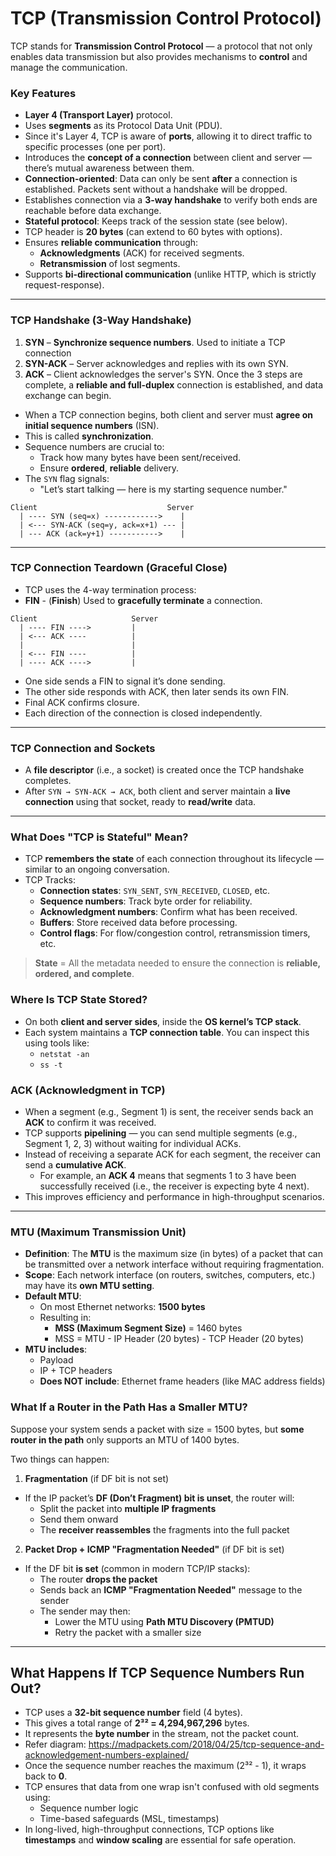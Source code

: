 # TCP (Transmission Control Protocol)

TCP stands for **Transmission Control Protocol** — a protocol that not only enables data transmission but also provides mechanisms to **control** and manage the communication.

### Key Features

- **Layer 4 (Transport Layer)** protocol.
- Uses **segments** as its Protocol Data Unit (PDU).
- Since it's Layer 4, TCP is aware of **ports**, allowing it to direct traffic to specific processes (one per port).
- Introduces the **concept of a connection** between client and server — there’s mutual awareness between them.
- **Connection-oriented**: Data can only be sent **after** a connection is established. Packets sent without a handshake will be dropped.
- Establishes connection via a **3-way handshake** to verify both ends are reachable before data exchange.
- **Stateful protocol**: Keeps track of the session state (see below).
- TCP header is **20 bytes** (can extend to 60 bytes with options).
- Ensures **reliable communication** through:
  - **Acknowledgments** (ACK) for received segments.
  - **Retransmission** of lost segments.
- Supports **bi-directional communication** (unlike HTTP, which is strictly request-response).

---

### TCP Handshake (3-Way Handshake)

1. **SYN** – **Synchronize sequence numbers**. Used to initiate a TCP connection
2. **SYN-ACK** – Server acknowledges and replies with its own SYN.
3. **ACK** – Client acknowledges the server's SYN.
Once the 3 steps are complete, a **reliable and full-duplex** connection is established, and data exchange can begin.

- When a TCP connection begins, both client and server must **agree on initial sequence numbers** (ISN).
- This is called **synchronization**.
- Sequence numbers are crucial to:
  - Track how many bytes have been sent/received.
  - Ensure **ordered**, **reliable** delivery.
- The `SYN` flag signals:  
  - "Let’s start talking — here is my starting sequence number."
```text
Client                             Server
  | ---- SYN (seq=x) ------------>    |
  | <--- SYN-ACK (seq=y, ack=x+1) --- |
  | --- ACK (ack=y+1) ----------->    |
```

---

### TCP Connection Teardown (Graceful Close)
- TCP uses the 4-way termination process:
- **FIN** - (**Finish**)  Used to **gracefully terminate** a connection.
```text
Client                     Server
  | ---- FIN ---->         |
  | <--- ACK ----          |
  |                        |
  | <--- FIN ----          |
  | ---- ACK ---->         |
```
- One side sends a FIN to signal it’s done sending.
- The other side responds with ACK, then later sends its own FIN.
- Final ACK confirms closure.
- Each direction of the connection is closed independently.

---

### TCP Connection and Sockets

- A **file descriptor** (i.e., a socket) is created once the TCP handshake completes.
- After `SYN → SYN-ACK → ACK`, both client and server maintain a **live connection** using that socket, ready to **read/write** data.

---

### What Does "TCP is Stateful" Mean?

- TCP **remembers the state** of each connection throughout its lifecycle — similar to an ongoing conversation.
- TCP Tracks:
    - **Connection states**: `SYN_SENT`, `SYN_RECEIVED`, `CLOSED`, etc.
    - **Sequence numbers**: Track byte order for reliability.
    - **Acknowledgment numbers**: Confirm what has been received.
    - **Buffers**: Store received data before processing.
    - **Control flags**: For flow/congestion control, retransmission timers, etc.

> **State** = All the metadata needed to ensure the connection is **reliable, ordered, and complete**.

### Where Is TCP State Stored?

- On both **client and server sides**, inside the **OS kernel’s TCP stack**.
- Each system maintains a **TCP connection table**. You can inspect this using tools like:
  - `netstat -an`
  - `ss -t`

### ACK (Acknowledgment in TCP)

- When a segment (e.g., Segment 1) is sent, the receiver sends back an **ACK** to confirm it was received.
- TCP supports **pipelining** — you can send multiple segments (e.g., Segment 1, 2, 3) without waiting for individual ACKs.
- Instead of receiving a separate ACK for each segment, the receiver can send a **cumulative ACK**.
  - For example, an **ACK 4** means that segments 1 to 3 have been successfully received (i.e., the receiver is expecting byte 4 next).
- This improves efficiency and performance in high-throughput scenarios.

---

### MTU (Maximum Transmission Unit)

- **Definition**: The **MTU** is the maximum size (in bytes) of a packet that can be transmitted over a network interface without requiring fragmentation.
- **Scope**: Each network interface (on routers, switches, computers, etc.) may have its **own MTU setting**.
- **Default MTU**:
  - On most Ethernet networks: **1500 bytes**
  - Resulting in:
    - **MSS (Maximum Segment Size)** = 1460 bytes
    - MSS = MTU - IP Header (20 bytes) - TCP Header (20 bytes)
- **MTU includes**:
  - Payload
  - IP + TCP headers
  - **Does NOT include**: Ethernet frame headers (like MAC address fields)

### What If a Router in the Path Has a Smaller MTU?

Suppose your system sends a packet with size = 1500 bytes, but **some router in the path** only supports an MTU of 1400 bytes.

Two things can happen:

1. **Fragmentation** (if DF bit is not set)
- If the IP packet’s **DF (Don’t Fragment) bit is unset**, the router will:
  - Split the packet into **multiple IP fragments**
  - Send them onward
  - The **receiver reassembles** the fragments into the full packet

2. **Packet Drop + ICMP "Fragmentation Needed"** (if DF bit is set)
- If the DF bit **is set** (common in modern TCP/IP stacks):
  - The router **drops the packet**
  - Sends back an **ICMP "Fragmentation Needed"** message to the sender
  - The sender may then:
    - Lower the MTU using **Path MTU Discovery (PMTUD)**
    - Retry the packet with a smaller size

---

## What Happens If TCP Sequence Numbers Run Out?
- TCP uses a **32-bit sequence number** field (4 bytes).
- This gives a total range of **2³² = 4,294,967,296** bytes.
- It represents the **byte number** in the stream, not the packet count.
- Refer diagram: https://madpackets.com/2018/04/25/tcp-sequence-and-acknowledgement-numbers-explained/
- Once the sequence number reaches the maximum (2³² - 1), it wraps back to **0**.
- TCP ensures that data from one wrap isn't confused with old segments using:
  - Sequence number logic
  - Time-based safeguards (MSL, timestamps)
- In long-lived, high-throughput connections, TCP options like **timestamps** and **window scaling** are essential for safe operation.
